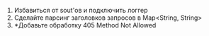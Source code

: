1. Избавиться от sout'ов и подключить логгер
2. Сделайте парсинг заголовков запросов в Map<String, String>
3.  *Добавьте обработку 405 Method Not Allowed